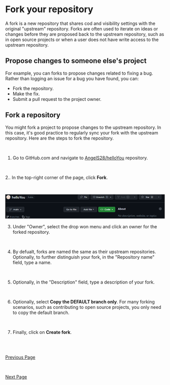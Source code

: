 # Fork your repository
A fork is a new repository that shares cod and visibility settings with the original "upstream" repository. Forks are often used to iterate on ideas or changes before they are proposed back to the upstream repository, such as in open source projects or when a user does not have write access to the upstream repository. 
<br />
## Propose changes to someone else's project
For example, you can forks to propose changes related to fixing a bug. Rather than logging an issue for a bug you have found, you can:
<br />
* Fork the repository.
* Make the fix.
* Submit a pull request to the project owner.

## Fork a repository
You might fork a project to propose changes to the upstream repository. In this case, it's good practice to regularly sync your fork with the upstream repository. Here are the steps to fork the repository. 

<br />

1. Go to GitHub.com and navigate to [AngelS28/helloYou](https://github.com/AngelS28/helloYou) repository.

<br />

2.. In the top-right corner of the page, click **Fork**.

<br />

![](https://github.com/AngelS28/Markdown_Github/blob/main/Images/forkReop.png)

3. Under "Owner", select the drop won menu and click an owner for the forked repository.

<br />

4. By defualt, forks are named the same as their upstream repositories. Optionally, to further distinguish your fork, in the "Repository name" field, type a name.
  <br />

5. Optionally, in the "Description" field, type a description of your fork.
<br />

6. Optionally, select **Copy the DEFAULT branch only**. For many forking scenarios, such as contributing to open source projects, you only need to copy the default branch.
<br />

7. Finally, click on **Create fork**.

<br />

<br />

[Previous Page](https://github.com/AngelS28/Markdown_Github/blob/main/createRepository.md)

<br />

[Next Page](https://github.com/AngelS28/Markdown_Github/blob/main/collabrateWithOthers.md)
